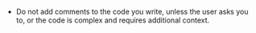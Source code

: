 - Do not add comments to the code you write, unless the user asks you to, or the code is complex and requires additional context.
